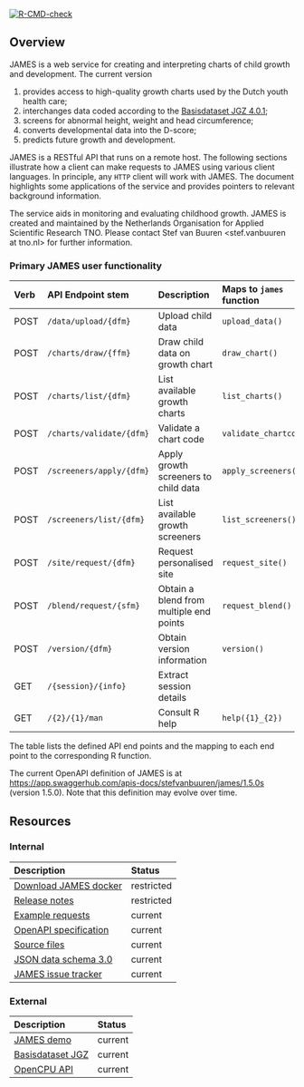 
<!-- README.md is generated from README.Rmd. Please edit that file -->
<!-- badges: start -->

[![R-CMD-check](https://github.com/growthcharts/james/actions/workflows/R-CMD-check.yaml/badge.svg)](https://github.com/growthcharts/james/actions/workflows/R-CMD-check.yaml)
<!-- badges: end -->

## Overview

JAMES is a web service for creating and interpreting charts of child
growth and development. The current version

1.  provides access to high-quality growth charts used by the Dutch
    youth health care;
2.  interchanges data coded according to the [Basisdataset JGZ
    4.0.1](https://www.ncj.nl/onderwerp/digitaal-dossier-jgz/bds-jgz-versiebeheer/);
3.  screens for abnormal height, weight and head circumference;
4.  converts developmental data into the D-score;
5.  predicts future growth and development.

JAMES is a RESTful API that runs on a remote host. The following
sections illustrate how a client can make requests to JAMES using
various client languages. In principle, any `HTTP` client will work with
JAMES. The document highlights some applications of the service and
provides pointers to relevant background information.

The service aids in monitoring and evaluating childhood growth. JAMES is
created and maintained by the Netherlands Organisation for Applied
Scientific Research TNO. Please contact Stef van Buuren \<stef.vanbuuren
at tno.nl\> for further information.

### Primary JAMES user functionality

| Verb | API Endpoint stem        | Description                             | Maps to `james` function |
|:-----|:-------------------------|:----------------------------------------|:-------------------------|
| POST | `/data/upload/{dfm}`     | Upload child data                       | `upload_data()`          |
| POST | `/charts/draw/{ffm}`     | Draw child data on growth chart         | `draw_chart()`           |
| POST | `/charts/list/{dfm}`     | List available growth charts            | `list_charts()`          |
| POST | `/charts/validate/{dfm}` | Validate a chart code                   | `validate_chartcode()`   |
| POST | `/screeners/apply/{dfm}` | Apply growth screeners to child data    | `apply_screeners()`      |
| POST | `/screeners/list/{dfm}`  | List available growth screeners         | `list_screeners()`       |
| POST | `/site/request/{dfm}`    | Request personalised site               | `request_site()`         |
| POST | `/blend/request/{sfm}`   | Obtain a blend from multiple end points | `request_blend()`        |
| POST | `/version/{dfm}`         | Obtain version information              | `version()`              |
| GET  | `/{session}/{info}`      | Extract session details                 |                          |
| GET  | `/{2}/{1}/man`           | Consult R help                          | `help({1}_{2})`          |

The table lists the defined API end points and the mapping to each end
point to the corresponding R function.

The current OpenAPI definition of JAMES is at
<https://app.swaggerhub.com/apis-docs/stefvanbuuren/james/1.5.0s>
(version 1.5.0). Note that this definition may evolve over time.

## Resources

### Internal

| Description                                                                                              | Status     |
|:---------------------------------------------------------------------------------------------------------|:-----------|
| [Download JAMES docker](https://github.com/growthcharts/jamesdocker/pkgs/container/james)                | restricted |
| [Release notes](https://github.com/growthcharts/jamesdocker/blob/master/NEWS.md)                         | restricted |
| [Example requests](https://james.groeidiagrammen.nl)                                                     | current    |
| [OpenAPI specification](https://app.swaggerhub.com/apis-docs/stefvanbuuren/james)                        | current    |
| [Source files](https://github.com/growthcharts)                                                          | current    |
| [JSON data schema 3.0](https://github.com/growthcharts/bdsreader/blob/master/inst/schemas/bds_v3.0.json) | current    |
| [JAMES issue tracker](https://github.com/growthcharts/james/issues)                                      | current    |

### External

| Description                                                                                            | Status  |
|:-------------------------------------------------------------------------------------------------------|:--------|
| [JAMES demo](https://tnochildhealthstatistics.shinyapps.io/james_tryout/)                              | current |
| [Basisdataset JGZ](https://www.ncj.nl/themadossiers/informatisering/basisdataset/documentatie/?cat=13) | current |
| [OpenCPU API](https://www.opencpu.org/api.html)                                                        | current |
